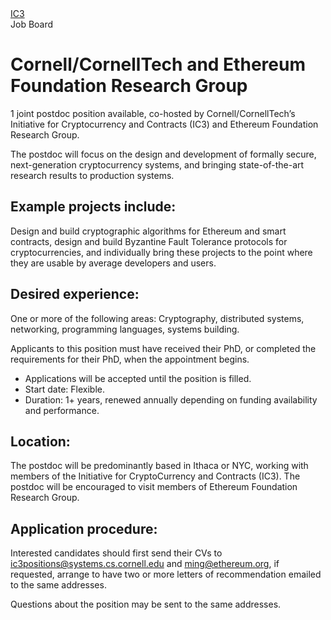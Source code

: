 <div class="ui breadcrumb">
  <a class="section" href="{{ SITE_ROOT }}/index.html">IC3</a>
  <i class="right angle icon divider"></i>
  <div class="active section">Job Board</div>
</div>


# Cornell/CornellTech and Ethereum Foundation Research Group

1 joint postdoc position available, co-hosted by Cornell/CornellTech’s Initiative for Cryptocurrency and Contracts (IC3) and Ethereum Foundation Research Group.

The postdoc will focus on the design and development of formally secure, next-generation cryptocurrency systems, and bringing state-of-the-art research results to production systems.

## Example projects include:

Design and build cryptographic algorithms for Ethereum and smart contracts, design and build Byzantine Fault Tolerance protocols for cryptocurrencies, and individually bring these projects to the point where they are usable by average developers and users.

## Desired experience:

One or more of the following areas: Cryptography, distributed systems, networking, programming languages, systems building.

Applicants to this position must have received their PhD, or completed the requirements for their PhD, when the appointment begins.

- Applications will be accepted until the position is filled.
- Start date: Flexible.
- Duration: 1+ years, renewed annually depending on funding availability and performance.

## Location:

The postdoc will be predominantly based in Ithaca or NYC, working with members of the Initiative for CryptoCurrency and Contracts (IC3). The postdoc will be encouraged to visit members of Ethereum Foundation Research Group.

## Application procedure:

Interested candidates should first send their CVs to [ic3positions@systems.cs.cornell.edu](mailto:ic3positions@systems.cs.cornell.edu) and [ming@ethereum.org](mailto:ming@ethereum.org), if requested, arrange to have two or more letters of recommendation emailed to the same addresses.

Questions about the position may be sent to the same addresses.
